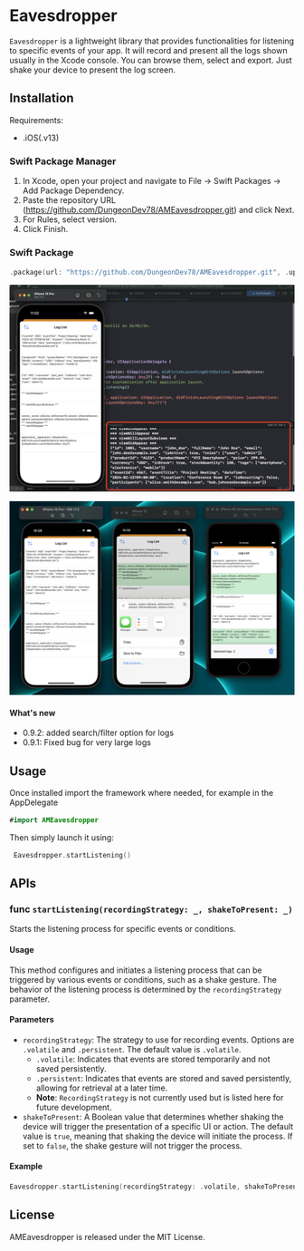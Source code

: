 # Eavesdropper


`Eavesdropper` is a lightweight library that provides functionalities for listening to specific events of your app. It will record and present all the logs shown usually in the Xcode console. You can browse them, select and export. Just shake your device to present the log screen.

## Installation
Requirements:
 - .iOS(.v13)

### Swift Package Manager 
1. In Xcode, open your project and navigate to File → Swift Packages → Add Package Dependency.
2. Paste the repository URL (https://github.com/DungeonDev78/AMEavesdropper.git) and click Next.
3. For Rules, select version.
4. Click Finish.

### Swift Package
```swift
.package(url: "https://github.com/DungeonDev78/AMEavesdropper.git", .upToNextMajor(from: "0.9.0"))
```

![Example](https://github.com/DungeonDev78/AMEavesdropper/blob/main/IMG/img002.jpeg?raw=true)

![Example](https://github.com/DungeonDev78/AMEavesdropper/blob/main/IMG/img001.jpeg?raw=true)

#### What's new
- 0.9.2: added search/filter option for logs
- 0.9.1: Fixed bug for very large logs

## Usage

Once installed import the framework where needed, for example in the AppDelegate
```swift
#import AMEavesdropper
```
Then simply launch it using:
```swift
 Eavesdropper.startListening()
```

## APIs

### func `startListening(recordingStrategy: _, shakeToPresent: _)`
Starts the listening process for specific events or conditions.

#### Usage

This method configures and initiates a listening process that can be triggered by various events or conditions, such as a shake gesture. The behavior of the listening process is determined by the `recordingStrategy` parameter.

#### Parameters

- `recordingStrategy`: The strategy to use for recording events. Options are `.volatile` and `.persistent`. The default value is `.volatile`.
  - `.volatile`: Indicates that events are stored temporarily and not saved persistently.
  - `.persistent`: Indicates that events are stored and saved persistently, allowing for retrieval at a later time.
  - **Note**: `RecordingStrategy` is not currently used but is listed here for future development.
- `shakeToPresent`: A Boolean value that determines whether shaking the device will trigger the presentation of a specific UI or action. The default value is `true`, meaning that shaking the device will initiate the process. If set to `false`, the shake gesture will not trigger the process.

#### Example

```swift
Eavesdropper.startListening(recordingStrategy: .volatile, shakeToPresent: false)
```

## License

AMEavesdropper is released under the MIT License.
